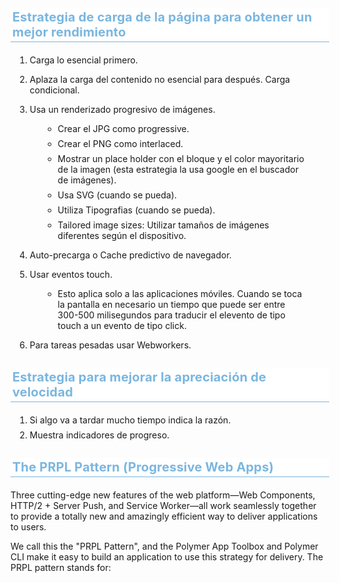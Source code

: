<style>
h1 {
    color:white;
    background:#7ab6df;
    width:100%;
    padding-left:0.5em;
    padding:auto;
    font-size:3em;
    font-weight:bold;
    letter-spacing:0.01em
 }
h2 {
    color:#7ab6df;
    background:#ffffff;
    font-weight:bold;
    width:100%;
    padding:5px;
    font-size:30px;
    letter-spacing:0.01em;
    border-bottom:1px solid #7ab6df!important;
    margin-top: 40px;
    margin-bottom:40px;
}
h3 {
    color:#7ab6df;
    background:#ffffff;
    width:100%;
    padding:3px;
    font-size:20px;
    font-weight:bold;
    border-bottom:1px solid #7ab6df!important;
    letter-spacing:0.01em;
}
pre {
    background:#e1f0fa!important;
    border: 1px solid #8ac6ef
}
code {
    color:#222;
    font-size:1em;
    font-weight:300;
}

blockquote {
    padding: 1em!important;
    color: #000!important;
    border-left: 0.25em solid #ce7206!important;
    background:#fbebc0;
}
ul {margin:1em}
li{margin:0.5em}
</style>



### Estrategia de carga de la página para obtener un mejor rendimiento 

1. Carga lo esencial primero.
2. Aplaza la carga del contenido no esencial para después. Carga condicional.
3. Usa un renderizado progresivo de imágenes.
    
    * Crear el JPG como progressive.
    * Crear el PNG como interlaced.
    * Mostrar un place holder con el bloque y el color mayoritario de la imagen (esta estrategia la usa google en el buscador de imágenes). 
    * Usa SVG (cuando se pueda).
    * Utiliza Tipografias (cuando se pueda).         
    * Tailored image sizes: Utilizar tamaños de imágenes diferentes según el dispositivo. 

4. Auto-precarga o Cache predictivo de navegador.
5. Usar eventos touch.
    - Esto aplica solo a las aplicaciones móviles. Cuando se toca la pantalla en necesario un tiempo que puede ser entre 300-500 milisegundos 
    para traducir el elevento de tipo touch a un evento de tipo click.

6. Para tareas pesadas usar Webworkers.

### Estrategia para mejorar la apreciación de velocidad

1. Si algo va a tardar mucho tiempo indica la razón.
2. Muestra indicadores de progreso.

### The PRPL Pattern (Progressive Web Apps)

Three cutting-edge new features of the web platform—Web Components, HTTP/2 + Server Push, and Service Worker—all work seamlessly together to provide a totally new and amazingly efficient way to deliver applications to users.

We call this the "PRPL Pattern", and the Polymer App Toolbox and Polymer CLI make it easy to build an application to use this strategy for delivery. The PRPL pattern stands for:
